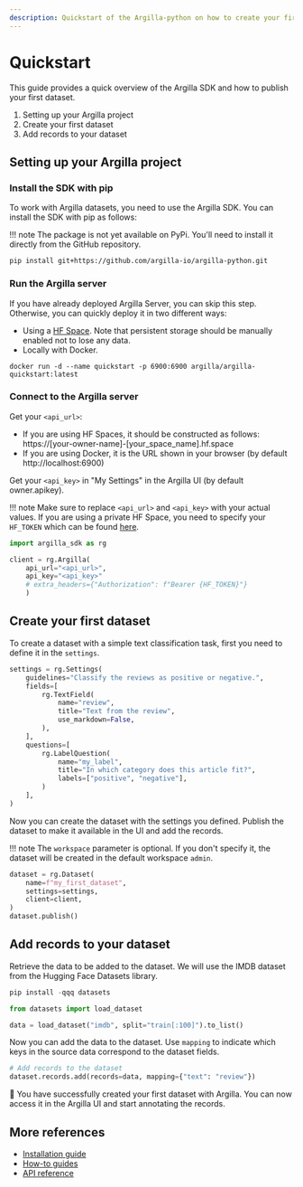 ```yaml
---
description: Quickstart of the Argilla-python on how to create your first dataset.
---
```


# Quickstart
This guide provides a quick overview of the Argilla SDK and how to publish your first dataset.

1. Setting up your Argilla project
2. Create your first dataset
3. Add records to your dataset

## Setting up your Argilla project

### Install the SDK with pip

To work with Argilla datasets, you need to use the Argilla SDK. You can install the SDK with pip as follows:

!!! note
    The package is not yet available on PyPi. You'll need to install it directly from the GitHub repository.

```console
pip install git+https://github.com/argilla-io/argilla-python.git
```	

### Run the Argilla server

If you have already deployed Argilla Server, you can skip this step. Otherwise, you can quickly deploy it in two different ways:

* Using a [HF Space](https://huggingface.co/new-space?template=argilla/argilla-template-space). Note that persistent storage should be manually enabled not to lose any data.
* Locally with Docker.

```console
docker run -d --name quickstart -p 6900:6900 argilla/argilla-quickstart:latest
```

### Connect to the Argilla server

Get your `<api_url>`:
* If you are using HF Spaces, it should be constructed as follows: https://[your-owner-name]-[your_space_name].hf.space
* If you are using Docker, it is the URL shown in your browser (by default http://localhost:6900)

Get your `<api_key>` in "My Settings" in the Argilla UI (by default owner.apikey).

!!! note
    Make sure to replace `<api_url>` and `<api_key>` with your actual values. If you are using a private HF Space, you need to specify your `HF_TOKEN` which can be found [here](https://huggingface.co/settings/tokens).

```python
import argilla_sdk as rg

client = rg.Argilla(
    api_url="<api_url>",
    api_key="<api_key>"
    # extra_headers={"Authorization": f"Bearer {HF_TOKEN}"}
    )
```

## Create your first dataset

To create a dataset with a simple text classification task, first you need to define it in the `settings`.

```python
settings = rg.Settings(
    guidelines="Classify the reviews as positive or negative.",
    fields=[
        rg.TextField(
            name="review",
            title="Text from the review",
            use_markdown=False,
        ),
    ],
    questions=[
        rg.LabelQuestion(
            name="my_label",
            title="In which category does this article fit?",
            labels=["positive", "negative"],
        )
    ],
)
```

Now you can create the dataset with the settings you defined. Publish the dataset to make it available in the UI and add the records.

!!! note
    The `workspace` parameter is optional. If you don't specify it, the dataset will be created in the default workspace `admin`.

```python
dataset = rg.Dataset(
    name=f"my_first_dataset",
    settings=settings,
    client=client,
)
dataset.publish()
```

## Add records to your dataset

Retrieve the data to be added to the dataset. We will use the IMDB dataset from the Hugging Face Datasets library.

```python
pip install -qqq datasets
```

```python
from datasets import load_dataset

data = load_dataset("imdb", split="train[:100]").to_list()
```

Now you can add the data to the dataset. Use `mapping` to indicate which keys in the source data correspond to the dataset fields.

```python
# Add records to the dataset
dataset.records.add(records=data, mapping={"text": "review"})
```	

🎉 You have successfully created your first dataset with Argilla. You can now access it in the Argilla UI and start annotating the records.

## More references

* [Installation guide]()
* [How-to guides]()
* [API reference](../reference/)
